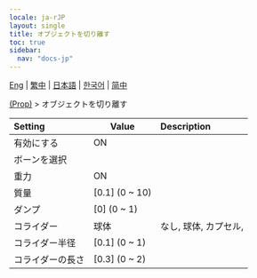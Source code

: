 ```yaml
---
locale: ja-rJP
layout: single
title: オブジェクトを切り離す
toc: true
sidebar:
  nav: "docs-jp"
---
```

[Eng](/dancexr/menu/2025.4/prop/detach_object) | [繁中](/tw/dancexr/menu/2025.4/prop/detach_object) | [日本語](/jp/dancexr/menu/2025.4/prop/detach_object) | [한국어](/kr/dancexr/menu/2025.4/prop/detach_object) | [简中](/zh/dancexr/menu/2025.4/prop/detach_object)

[(Prop)](../menu#(Prop)) > オブジェクトを切り離す



| Setting | Value | Description |
| :--- | --- | :--- |
| 有効にする | ON | 
| ボーンを選択 || 
| 重力 | ON | 
| 質量 | [0.1] (0 ~ 10) | 
| ダンプ | [0] (0 ~ 1) | 
| コライダー | 球体 | なし, 球体, カプセル, 
| コライダー半径 | [0.1] (0 ~ 1) | 
| コライダーの長さ | [0.3] (0 ~ 2) | 
